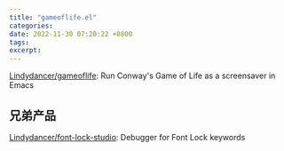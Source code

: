 ```yaml
---
title: "gameoflife.el"
categories: 
date: 2022-11-30 07:20:22 +0800
tags: 
excerpt: 
---
```


[Lindydancer/gameoflife](https://github.com/Lindydancer/gameoflife): Run Conway's Game of Life as a screensaver in Emacs


## 兄弟产品

[Lindydancer/font-lock-studio](https://github.com/Lindydancer/font-lock-studio): Debugger for Font Lock keywords




